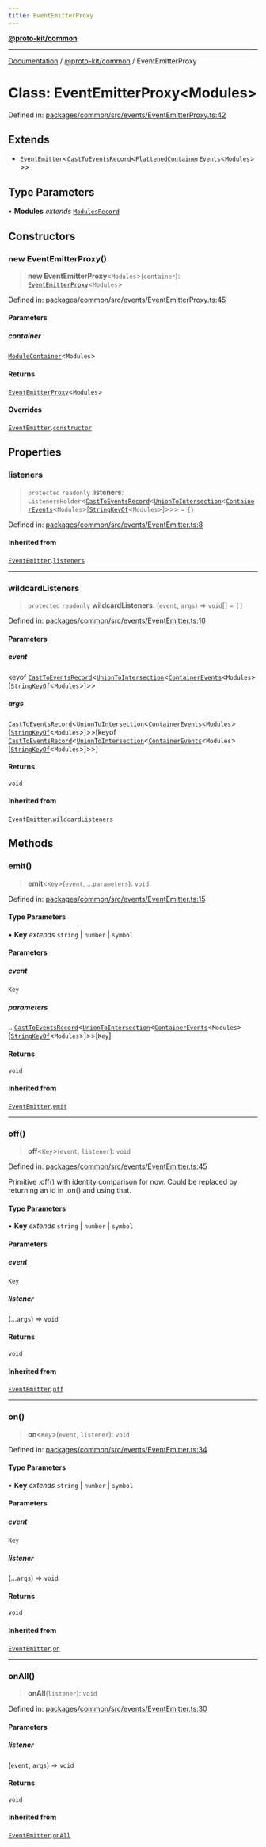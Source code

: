 ```yaml
---
title: EventEmitterProxy
---
```


[**@proto-kit/common**](../README.md)

***

[Documentation](../../../README.md) / [@proto-kit/common](../README.md) / EventEmitterProxy

# Class: EventEmitterProxy\<Modules\>

Defined in: [packages/common/src/events/EventEmitterProxy.ts:42](https://github.com/proto-kit/framework/blob/28efa802e3737fc3b77339148b307ef7246f3ef1/packages/common/src/events/EventEmitterProxy.ts#L42)

## Extends

- [`EventEmitter`](EventEmitter.md)\<[`CastToEventsRecord`](../type-aliases/CastToEventsRecord.md)\<[`FlattenedContainerEvents`](../type-aliases/FlattenedContainerEvents.md)\<`Modules`\>\>\>

## Type Parameters

• **Modules** *extends* [`ModulesRecord`](../interfaces/ModulesRecord.md)

## Constructors

### new EventEmitterProxy()

> **new EventEmitterProxy**\<`Modules`\>(`container`): [`EventEmitterProxy`](EventEmitterProxy.md)\<`Modules`\>

Defined in: [packages/common/src/events/EventEmitterProxy.ts:45](https://github.com/proto-kit/framework/blob/28efa802e3737fc3b77339148b307ef7246f3ef1/packages/common/src/events/EventEmitterProxy.ts#L45)

#### Parameters

##### container

[`ModuleContainer`](ModuleContainer.md)\<`Modules`\>

#### Returns

[`EventEmitterProxy`](EventEmitterProxy.md)\<`Modules`\>

#### Overrides

[`EventEmitter`](EventEmitter.md).[`constructor`](EventEmitter.md#constructors)

## Properties

### listeners

> `protected` `readonly` **listeners**: `ListenersHolder`\<[`CastToEventsRecord`](../type-aliases/CastToEventsRecord.md)\<[`UnionToIntersection`](../type-aliases/UnionToIntersection.md)\<[`ContainerEvents`](../type-aliases/ContainerEvents.md)\<`Modules`\>\[[`StringKeyOf`](../type-aliases/StringKeyOf.md)\<`Modules`\>\]\>\>\> = `{}`

Defined in: [packages/common/src/events/EventEmitter.ts:8](https://github.com/proto-kit/framework/blob/28efa802e3737fc3b77339148b307ef7246f3ef1/packages/common/src/events/EventEmitter.ts#L8)

#### Inherited from

[`EventEmitter`](EventEmitter.md).[`listeners`](EventEmitter.md#listeners)

***

### wildcardListeners

> `protected` `readonly` **wildcardListeners**: (`event`, `args`) => `void`[] = `[]`

Defined in: [packages/common/src/events/EventEmitter.ts:10](https://github.com/proto-kit/framework/blob/28efa802e3737fc3b77339148b307ef7246f3ef1/packages/common/src/events/EventEmitter.ts#L10)

#### Parameters

##### event

keyof [`CastToEventsRecord`](../type-aliases/CastToEventsRecord.md)\<[`UnionToIntersection`](../type-aliases/UnionToIntersection.md)\<[`ContainerEvents`](../type-aliases/ContainerEvents.md)\<`Modules`\>\[[`StringKeyOf`](../type-aliases/StringKeyOf.md)\<`Modules`\>\]\>\>

##### args

[`CastToEventsRecord`](../type-aliases/CastToEventsRecord.md)\<[`UnionToIntersection`](../type-aliases/UnionToIntersection.md)\<[`ContainerEvents`](../type-aliases/ContainerEvents.md)\<`Modules`\>\[[`StringKeyOf`](../type-aliases/StringKeyOf.md)\<`Modules`\>\]\>\>\[keyof [`CastToEventsRecord`](../type-aliases/CastToEventsRecord.md)\<[`UnionToIntersection`](../type-aliases/UnionToIntersection.md)\<[`ContainerEvents`](../type-aliases/ContainerEvents.md)\<`Modules`\>\[[`StringKeyOf`](../type-aliases/StringKeyOf.md)\<`Modules`\>\]\>\>\]

#### Returns

`void`

#### Inherited from

[`EventEmitter`](EventEmitter.md).[`wildcardListeners`](EventEmitter.md#wildcardlisteners)

## Methods

### emit()

> **emit**\<`Key`\>(`event`, ...`parameters`): `void`

Defined in: [packages/common/src/events/EventEmitter.ts:15](https://github.com/proto-kit/framework/blob/28efa802e3737fc3b77339148b307ef7246f3ef1/packages/common/src/events/EventEmitter.ts#L15)

#### Type Parameters

• **Key** *extends* `string` \| `number` \| `symbol`

#### Parameters

##### event

`Key`

##### parameters

...[`CastToEventsRecord`](../type-aliases/CastToEventsRecord.md)\<[`UnionToIntersection`](../type-aliases/UnionToIntersection.md)\<[`ContainerEvents`](../type-aliases/ContainerEvents.md)\<`Modules`\>\[[`StringKeyOf`](../type-aliases/StringKeyOf.md)\<`Modules`\>\]\>\>\[`Key`\]

#### Returns

`void`

#### Inherited from

[`EventEmitter`](EventEmitter.md).[`emit`](EventEmitter.md#emit)

***

### off()

> **off**\<`Key`\>(`event`, `listener`): `void`

Defined in: [packages/common/src/events/EventEmitter.ts:45](https://github.com/proto-kit/framework/blob/28efa802e3737fc3b77339148b307ef7246f3ef1/packages/common/src/events/EventEmitter.ts#L45)

Primitive .off() with identity comparison for now.
Could be replaced by returning an id in .on() and using that.

#### Type Parameters

• **Key** *extends* `string` \| `number` \| `symbol`

#### Parameters

##### event

`Key`

##### listener

(...`args`) => `void`

#### Returns

`void`

#### Inherited from

[`EventEmitter`](EventEmitter.md).[`off`](EventEmitter.md#off)

***

### on()

> **on**\<`Key`\>(`event`, `listener`): `void`

Defined in: [packages/common/src/events/EventEmitter.ts:34](https://github.com/proto-kit/framework/blob/28efa802e3737fc3b77339148b307ef7246f3ef1/packages/common/src/events/EventEmitter.ts#L34)

#### Type Parameters

• **Key** *extends* `string` \| `number` \| `symbol`

#### Parameters

##### event

`Key`

##### listener

(...`args`) => `void`

#### Returns

`void`

#### Inherited from

[`EventEmitter`](EventEmitter.md).[`on`](EventEmitter.md#on)

***

### onAll()

> **onAll**(`listener`): `void`

Defined in: [packages/common/src/events/EventEmitter.ts:30](https://github.com/proto-kit/framework/blob/28efa802e3737fc3b77339148b307ef7246f3ef1/packages/common/src/events/EventEmitter.ts#L30)

#### Parameters

##### listener

(`event`, `args`) => `void`

#### Returns

`void`

#### Inherited from

[`EventEmitter`](EventEmitter.md).[`onAll`](EventEmitter.md#onall)
